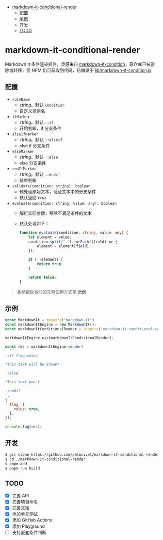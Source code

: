 
- [markdown-it-conditional-render](#markdown-it-conditional-render)
  - [配置](#配置)
  - [示例](#示例)
  - [开发](#开发)
  - [TODO](#todo)

# markdown-it-conditional-render

Markdown It 条件渲染插件，灵感来自 [markdown-it-condition](https://www.npmjs.com/package/markdown-it-condition)，原仓库已被删除或转移，但 NPM 仍可获取到代码，已摘录于 [lib/markdown-it-condition.js](./lib/markdown-it-condition.js)

## 配置

- `ruleName`
  - *string*。默认 `condition`
  - 自定义规则名
- `ifMarker`
  - *string*。默认 `::if`
  - 开始判断，if 分支条件
- `elseIfMarker`
  - *string*。默认 `::elseif`
  - else if 分支条件
- `elseMarker`
  - *string*。默认 `::else`
  - else 分支条件
- `endIfMarker`
  - *string*。默认 `::endif`
  - 结束判断
- `validate(condition: string): boolean`
  - 预处理原始文本，验证文本中的分支条件
  - 默认返回 `true`
- `evaluate(condition: string, value: any): boolean`
  - 解析实际参数，移除不满足条件的文本
  - 默认处理如下：

	```ts
	function evaluate(condition: string, value: any) {
		let element = value;
		condition.split(".").forEach((field) => {
			element = element[field];
		});

		if (!!element) {
			return true;
		}

		return false;
	}
	```

> 各参数缺省时的完整使用方式见 [示例](#示例)

## 示例

```js
const MarkdownIt = require("markdown-it")
const markdownItEngine = new MarkdownIt();
const markdownItConditionalRender = require("markdown-it-conditional-render");

markdownItEngine.use(markdownItConditionalRender);

const res = markdownItEngine.render(
  `
::if flag.value

*This text will be shown*

::else

*This text won't

::endif
`,
{
  flag: {
    value: true,
  },
});

console.log(res);
```

## 开发

```bash
$ git clone https://github.com/palmcivet/markdown-it-conditional-render.git
$ cd ./markdown-it-conditional-render
$ pnpm add
$ pnpm run build
```

## TODO

- [x] 完善 API
- [x] 完善项目命名
- [x] 完善文档
- [x] 添加单元测试
- [x] 添加 GitHub Actions
- [x] 添加 Playground
- [ ] 支持嵌套条件判断
